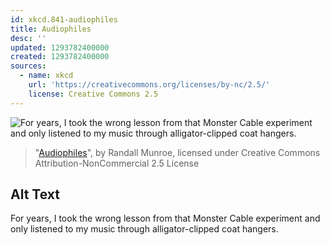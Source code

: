 ```yaml
---
id: xkcd.841-audiophiles
title: Audiophiles
desc: ''
updated: 1293782400000
created: 1293782400000
sources:
  - name: xkcd
    url: 'https://creativecommons.org/licenses/by-nc/2.5/'
    license: Creative Commons 2.5
---
```

![For years, I took the wrong lesson from that Monster Cable experiment and only listened to my music through alligator-clipped coat hangers.](https://imgs.xkcd.com/comics/audiophiles.png)
> "[Audiophiles](https://xkcd.com/841/)", by Randall Munroe, licensed under Creative Commons Attribution-NonCommercial 2.5 License

## Alt Text
For years, I took the wrong lesson from that Monster Cable experiment and only listened to my music through alligator-clipped coat hangers.
